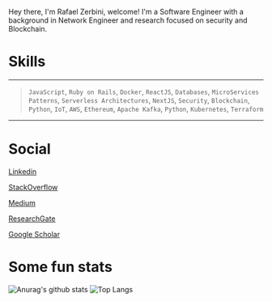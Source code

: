 

Hey there, I'm Rafael Zerbini, welcome! I'm a Software Engineer with a background in Network Engineer and research focused on security and Blockchain. 


# Skills
---

> `JavaScript`, `Ruby on Rails`, `Docker`, `ReactJS`, `Databases`, `MicroServices Patterns`, `Serverless Architectures`,  `NextJS`, `Security`, `Blockchain`, `Python`, `IoT`, `AWS`, `Ethereum`, `Apache Kafka`, `Python`, `Kubernetes`, `Terraform`


---

# Social

[Linkedin](https://www.linkedin.com/in/rafael-zerbini/)

[StackOverflow](https://stackoverflow.com/users/7076835/rafael-zerbini)

[Medium](https://medium.com/@zerbinidamata)

[ResearchGate](https://www.researchgate.net/profile/Rafael-Da-Mata-2)

[Google Scholar](https://scholar.google.com.br/citations?user=P8n5MzkAAAAJ&hl=pt-BR)


# Some fun stats 

![Anurag's github stats](https://github-readme-stats.vercel.app/api?username=zerbinidamata&count_private=true&show_icons=true&theme=dark&include_all_commits=true)
![Top Langs](https://github-readme-stats.vercel.app/api/top-langs/?username=zerbinidamata&theme=dark&hide=html,php,css,jupyter%20notebook&count_private=true&show_icons=true&layout=compact)


